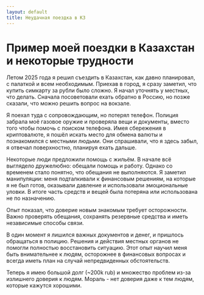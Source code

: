 ```yaml
---
layout: default
title: Неудачная поездка в КЗ
---
```


# Пример моей поездки в Казахстан и некоторые трудности

Летом 2025 года я решил съездить в Казахстан, как давно планировал, с палаткой и всем необходимым. Приехав в город, я сразу заметил, что купить симкарту за рубли было сложно. Я начал уточнять у местных, что делать. Сначала посоветовали ехать обратно в Россию, но позже сказали, что можно решить вопрос на вокзале.  

Я поехал туда с сопровождающим, но потерял телефон. Полиция забрала моё газовое оружие и проверяла вещи и документы, вместо того чтобы помочь с поиском телефона. Имея сбережения в криптовалюте, я пошёл искать место для обмена валюты и познакомился с местными людьми. Они спрашивали, что я здесь забыл, я отвечал поверхностно, планируя ехать дальше.  

Некоторые люди предложили помощь с жильём. В начале всё выглядело дружелюбно: обещали помощь и работу. Однако со временем стало понятно, что обещания не выполняются. Я заметил манипуляции: меня подталкивали к финансовым решениям, на которые я не был готов, оказывали давление и использовали эмоциональные уловки. В итоге часть средств и вещей была потеряна или использована не по назначению.  

Опыт показал, что доверие новым знакомым требует осторожности. Важно проверять обещания, сохранять резервные средства и иметь независимые способы связи.  

В один момент я лишился важных документов и денег, и пришлось обращаться в полицию. Решения и действия местных органов не помогли полностью восстановить ситуацию. Этот опыт научил меня быть внимательнее к людям, осторожнее в финансовых вопросах и всегда иметь план на случай непредвиденных обстоятельств.

Теперь я имею большой долг (~200k rub) и множество проблем из-за излишнего доверия к людям. Мораль - нет доверия даже к тем людям, которые кажутся хорошими.
